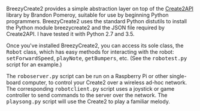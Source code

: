 BreezyCreate2 provides a simple abstraction layer on top of the 
<a href="https://github.com/pomeroyb/Create2Control">Create2API</a>
library by Brandon Pomeroy, suitable for use by beginning Python programmers.
BreezyCreate2 uses the standard Python distutils
to install the Python module breezycreate2 and the JSON file required by
Create2API.  I have tested it with Python 2.7 and 3.5.

Once you've installed BreezyCreate2, you can access its sole
class, the <tt>Robot</tt> class, which has easy methods for interacting
with the robot: <tt>setForwardSpeed</tt>, 
<tt>playNote</tt>,  <tt>getBumpers</tt>, etc. (See the <tt>robotest.py</tt>
script for an example.)

The <tt>roboserver.py</tt> script can be run on a Raspberry Pi or other
single-board computer, to control your Create2 over a wireless ad-hoc
network.  The corresponding <tt>robotclient.py</tt> script uses a joystick or
game controller to send commands to the server over the network.   The <tt>playsong.py</tt>
script will use the Create2 to play a familiar melody.
